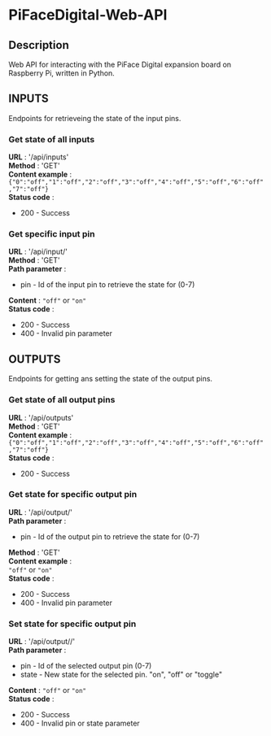 # PiFaceDigital-Web-API

## Description
Web API for interacting with the PiFace Digital expansion board on Raspberry Pi, written in Python.


## INPUTS

Endpoints for retrieveing the state of the input pins.

### Get state of all inputs
**URL** : '/api/inputs'  
**Method** : 'GET'  
**Content example** : `{"0":"off","1":"off","2":"off","3":"off","4":"off","5":"off","6":"off","7":"off"}`  
**Status code** :
* 200 - Success

### Get specific input pin
**URL** : '/api/input/<pin>'  
**Method** : 'GET'  
**Path parameter** :
* pin - Id of the input pin to retrieve the state for (0-7)

**Content** : `"off"` or `"on"`  
**Status code** :
* 200 - Success
* 400 - Invalid pin parameter

## OUTPUTS
Endpoints for getting ans setting the state of the output pins.

### Get state of all output pins
**URL** : '/api/outputs'  
**Method** : 'GET'  
**Content example** : `{"0":"off","1":"off","2":"off","3":"off","4":"off","5":"off","6":"off","7":"off"}`  
**Status code** :
* 200 - Success

### Get state for specific output pin
**URL** : '/api/output/<pin>'  
**Path parameter** :
* pin - Id of the output pin to retrieve the state for (0-7)

**Method** : 'GET'  
**Content example** :  
`"off"` or `"on"`  
**Status code** :
* 200 - Success
* 400 - Invalid pin parameter

### Set state for specific output pin
**URL** : '/api/output/<pin>/<state>'  
**Path parameter** :
* pin - Id of the selected output pin (0-7)
* state - New state for the selected pin. "on", "off" or "toggle"

**Content** : `"off"` or `"on"`  
**Status code** :  
* 200 - Success
* 400 - Invalid pin or state parameter

